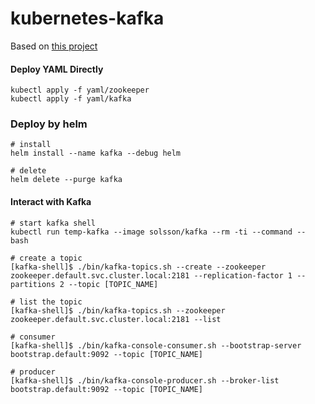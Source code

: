 
# kubernetes-kafka
Based on [this project](https://github.com/Yolean/kubernetes-kafka)

#### Deploy YAML Directly
```
kubectl apply -f yaml/zookeeper
kubectl apply -f yaml/kafka
```

### Deploy by helm
```
# install
helm install --name kafka --debug helm

# delete
helm delete --purge kafka
```

#### Interact with Kafka
```
# start kafka shell
kubectl run temp-kafka --image solsson/kafka --rm -ti --command -- bash

# create a topic
[kafka-shell]$ ./bin/kafka-topics.sh --create --zookeeper zookeeper.default.svc.cluster.local:2181 --replication-factor 1 --partitions 2 --topic [TOPIC_NAME]

# list the topic
[kafka-shell]$ ./bin/kafka-topics.sh --zookeeper zookeeper.default.svc.cluster.local:2181 --list

# consumer
[kafka-shell]$ ./bin/kafka-console-consumer.sh --bootstrap-server bootstrap.default:9092 --topic [TOPIC_NAME]

# producer
[kafka-shell]$ ./bin/kafka-console-producer.sh --broker-list bootstrap.default:9092 --topic [TOPIC_NAME]
```